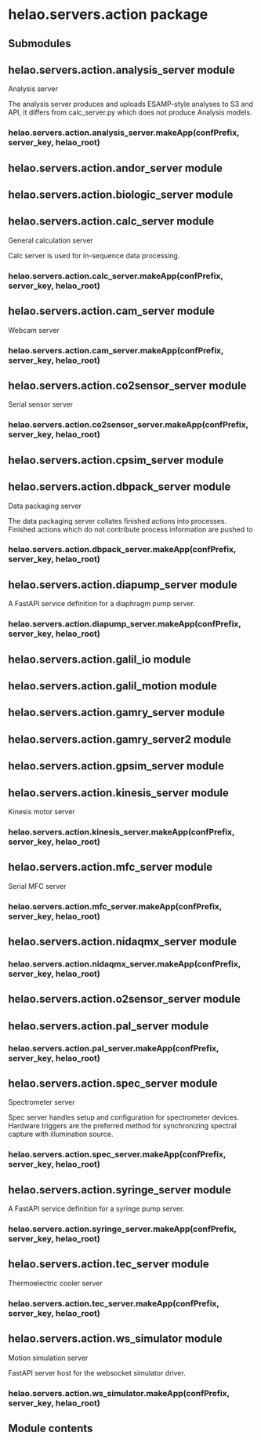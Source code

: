 # helao.servers.action package

## Submodules

## helao.servers.action.analysis_server module

Analysis server

The analysis server produces and uploads ESAMP-style analyses to S3 and API,
it differs from calc_server.py which does not produce Analysis models.

### helao.servers.action.analysis_server.makeApp(confPrefix, server_key, helao_root)

## helao.servers.action.andor_server module

## helao.servers.action.biologic_server module

## helao.servers.action.calc_server module

General calculation server

Calc server is used for in-sequence data processing.

### helao.servers.action.calc_server.makeApp(confPrefix, server_key, helao_root)

## helao.servers.action.cam_server module

Webcam server

### helao.servers.action.cam_server.makeApp(confPrefix, server_key, helao_root)

## helao.servers.action.co2sensor_server module

Serial sensor server

### helao.servers.action.co2sensor_server.makeApp(confPrefix, server_key, helao_root)

## helao.servers.action.cpsim_server module

## helao.servers.action.dbpack_server module

Data packaging server

The data packaging server collates finished actions into processes.
Finished actions which do not contribute process information are pushed to

### helao.servers.action.dbpack_server.makeApp(confPrefix, server_key, helao_root)

## helao.servers.action.diapump_server module

A FastAPI service definition for a diaphragm pump server.

### helao.servers.action.diapump_server.makeApp(confPrefix, server_key, helao_root)

## helao.servers.action.galil_io module

## helao.servers.action.galil_motion module

## helao.servers.action.gamry_server module

## helao.servers.action.gamry_server2 module

## helao.servers.action.gpsim_server module

## helao.servers.action.kinesis_server module

Kinesis motor server

### helao.servers.action.kinesis_server.makeApp(confPrefix, server_key, helao_root)

## helao.servers.action.mfc_server module

Serial MFC server

### helao.servers.action.mfc_server.makeApp(confPrefix, server_key, helao_root)

## helao.servers.action.nidaqmx_server module

### helao.servers.action.nidaqmx_server.makeApp(confPrefix, server_key, helao_root)

## helao.servers.action.o2sensor_server module

## helao.servers.action.pal_server module

### helao.servers.action.pal_server.makeApp(confPrefix, server_key, helao_root)

## helao.servers.action.spec_server module

Spectrometer server

Spec server handles setup and configuration for spectrometer devices. Hardware triggers
are the preferred method for synchronizing spectral capture with illumination source.

### helao.servers.action.spec_server.makeApp(confPrefix, server_key, helao_root)

## helao.servers.action.syringe_server module

A FastAPI service definition for a syringe pump server.

### helao.servers.action.syringe_server.makeApp(confPrefix, server_key, helao_root)

## helao.servers.action.tec_server module

Thermoelectric cooler server

### helao.servers.action.tec_server.makeApp(confPrefix, server_key, helao_root)

## helao.servers.action.ws_simulator module

Motion simulation server

FastAPI server host for the websocket simulator driver.

### helao.servers.action.ws_simulator.makeApp(confPrefix, server_key, helao_root)

## Module contents
